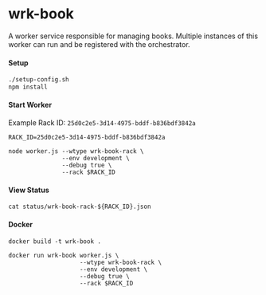 # wrk-book

A worker service responsible for managing books. Multiple instances of this worker can run and be registered with the orchestrator.

#### Setup

```bash
./setup-config.sh
npm install
```


#### Start Worker

Example Rack ID: `25d0c2e5-3d14-4975-bddf-b836bdf3842a`

```
RACK_ID=25d0c2e5-3d14-4975-bddf-b836bdf3842a
```

```
node worker.js --wtype wrk-book-rack \
               --env development \
               --debug true \
               --rack $RACK_ID
```

#### View Status

```
cat status/wrk-book-rack-${RACK_ID}.json
```

#### Docker

```
docker build -t wrk-book .

docker run wrk-book worker.js \
                    --wtype wrk-book-rack \
                    --env development \
                    --debug true \
                    --rack $RACK_ID
```
